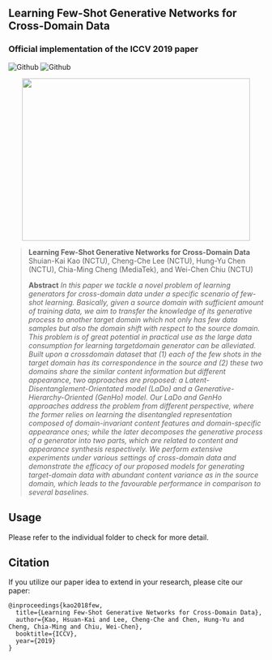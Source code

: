 ## Learning Few-Shot Generative Networks for Cross-Domain Data
### Official implementation of the ICCV 2019 paper
![Github](https://img.shields.io/badge/PyTorch-v0.4.1-red.svg?style=for-the-badge&logo=data:image/png)
![Github](https://img.shields.io/badge/python-3.5-green.svg?style=for-the-badge&logo=python)

<p align="center">
  <img src="https://github.com/SunnerLi/Few-Shot-GAN/blob/master/img/teaser_figure.png" width=450 height=320/>
</p> 
    
> **Learning Few-Shot Generative Networks for Cross-Domain Data** <br/>
> Shuian-Kai Kao (NCTU), Cheng-Che Lee (NCTU), Hung-Yu Chen (NCTU), Chia-Ming Cheng (MediaTek), and Wei-Chen Chiu (NCTU) <br/>
>
> **Abstract**  *In this paper we tackle a novel problem of learning generators for cross-domain data under a specific scenario of few-shot learning. Basically, given a source domain with sufficient amount of training data, we aim to
transfer the knowledge of its generative process to another target domain which not only has few data samples but also the domain shift with respect to the source domain. This problem is of great potential in practical use as the large data consumption for learning targetdomain generator can be alleviated. Built upon a crossdomain dataset that (1) each of the few shots in the target domain has its correspondence in the source and (2) these two domains share the similar content information but different appearance, two approaches are proposed: a Latent-Disentanglement-Orientated model (LaDo) and a
Generative-Hierarchy-Oriented (GenHo) model. Our LaDo and GenHo approaches address the problem from different perspective, where the former relies on learning the disentangled representation composed of domain-invariant content features and domain-specific appearance ones; while the later decomposes the generative process of a generator into two parts, which are related to content and appearance synthesis respectively. We perform extensive experiments under various settings of cross-domain data and demonstrate the efficacy of our proposed models for generating target-domain data with abundant content variance as in the source domain, which leads to the favourable performance in comparison to several baselines.*


Usage
---
Please refer to the individual folder to check for more detail.

Citation
---
If you utilize our paper idea to extend in your research, please cite our paper:
```
@inproceedings{kao2018few,
  title={Learning Few-Shot Generative Networks for Cross-Domain Data},
  author={Kao, Hsuan-Kai and Lee, Cheng-Che and Chen, Hung-Yu and Cheng, Chia-Ming and Chiu, Wei-Chen},
  booktitle={ICCV},
  year={2019}
}
```
